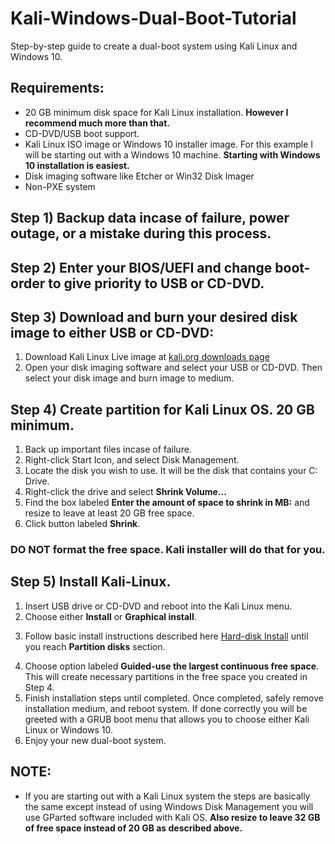 # Kali-Windows-Dual-Boot-Tutorial
Step-by-step guide to create a dual-boot system using Kali Linux and Windows 10.

## Requirements:
- 20 GB minimum disk space for Kali Linux installation. **However I recommend much more than that.**
- CD-DVD/USB boot support.
- Kali Linux ISO image or Windows 10 installer image. For this example I will be starting out with a Windows 10 machine. **Starting with Windows 10 installation is easiest.**
- Disk imaging software like Etcher or Win32 Disk Imager
- Non-PXE system

## Step 1) Backup data incase of failure, power outage, or a mistake during this process.

## Step 2) Enter your BIOS/UEFI and change boot-order to give priority to USB or CD-DVD.

## Step 3) Download and burn your desired disk image to either USB or CD-DVD:
1. Download Kali Linux Live image at [kali.org downloads page](https://www.kali.org/downloads/)
2. Open your disk imaging software and select your USB or CD-DVD. Then select your disk image and burn image to medium.

## Step 4) Create partition for Kali Linux OS. 20 GB minimum. 
1. Back up important files incase of failure.  
2. Right-click Start Icon, and select Disk Management. 
3. Locate the disk you wish to use. It will be the disk that contains your C: Drive.
4. Right-click the drive and select **Shrink Volume...**
5. Find the box labeled **Enter the amount of space to shrink in MB:** and resize to leave at least 20 GB free space.
6. Click button labeled **Shrink**.

### DO NOT format the free space. Kali installer will do that for you.

## Step 5) Install Kali-Linux.
1. Insert USB drive or CD-DVD and reboot into the Kali Linux menu.
2. Choose either **Install** or **Graphical install**.
3) Follow basic install instructions described here [Hard-disk Install](https://www.kali.org/docs/installation/kali-linux-hard-disk-install/) until you reach **Partition disks** section.
4. Choose option labeled **Guided-use the largest continuous free space**. This will create necessary partitions in the free space you created in Step 4.
5. Finish installation steps until completed. Once completed, safely remove installation medium, and reboot system. If done correctly you will be greeted with a GRUB boot menu that allows you to choose either Kali Linux or Windows 10. 
6. Enjoy your new dual-boot system. 


## NOTE:
- If you are starting out with a Kali Linux system the steps are basically the same except instead of using Windows Disk Management you will use GParted software included with Kali OS. **Also resize to leave 32 GB of free space instead of 20 GB as described above.**
